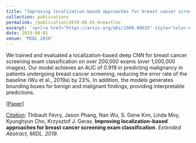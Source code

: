 ```yaml
---
title: "Improving localization-based approaches for breast cancer screening exam classification"
collection: publications
permalink: /publication/2019-08-01-breastloc
excerpt: '<p>[<a href="https://arxiv.org/abs/1908.00615" style="color:#51ADC8;">Paper</a>] <a href="/publication/2019-08-01-breastloc" style="color:#51ADC8;">Abstract</a><br /><u>Citation</u>: Thibault Févry, Jason Phang, Nan Wu, S. Gene Kim, Linda Moy, Kyunghyun Cho, Krzysztof J. Geras. <b> Improving localization-based approaches for breast cancer screening exam classification </b>. <i>Extended Abstract, MIDL. 2019.</i></p>'
date: 2019-08-01
venue: 'MIDL 2019'
---
```


We trained and evaluated a localization-based deep CNN for breast cancer screening exam classification on over 200,000 exams (over 1,000,000 images). Our model achieves an AUC of 0.919 in predicting malignancy in patients undergoing breast cancer screening, reducing the error rate of the baseline (Wu et al., 2019a) by 23%. In addition, the models generates bounding boxes for benign and malignant findings, providing interpretable predictions.

[<a href="https://arxiv.org/abs/1908.00615">Paper</a>]

<u>Citation</u>: Thibault Févry, Jason Phang, Nan Wu, S. Gene Kim, Linda Moy, Kyunghyun Cho, Krzysztof J. Geras. <b> Improving localization-based approaches for breast cancer screening exam classification</b>. <i>Extended Abstract, MIDL. 2019.</i>